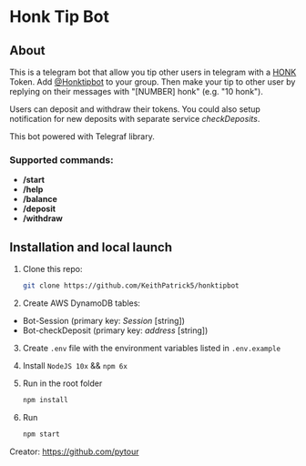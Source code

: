 # Honk Tip Bot

## About

This is a telegram bot that allow you tip other users in telegram with a [HONK](https://honkhonk.io) Token. 
Add [@Honktipbot](https://t.me/honktipbot) to your group.
Then make your tip to other user by replying on their messages with "[NUMBER] honk" (e.g. "10 honk").

Users can deposit and withdraw their tokens.
You could also setup notification for new deposits with separate service *checkDeposits*.

This bot powered with Telegraf library.

### Supported commands:

- **/start**
- **/help**
- **/balance**
- **/deposit**
- **/withdraw**

## Installation and local launch

1. Clone this repo:
    ```bash
    git clone https://github.com/KeithPatrick5/honktipbot
    ```

2. Create AWS DynamoDB tables: 
- Bot-Session (primary key: *Session* [string])
- Bot-checkDeposit (primary key: *address* [string])

3. Create `.env` file with the environment variables listed in `.env.example`

4. Install `NodeJS 10x` && `npm 6x`

5. Run in the root folder 
    ```bash
    npm install
    ```

6. Run
    ```bash
    npm start
    ```


Creator: https://github.com/pytour
